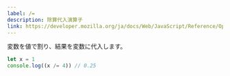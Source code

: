 ```yaml
---
label: /=
description: 除算代入演算子
link: https://developer.mozilla.org/ja/docs/Web/JavaScript/Reference/Operators/Division_assignment
---
```


変数を値で割り、結果を変数に代入します。

```typescript
let x = 1
console.log((x /= 4)) // 0.25
```

